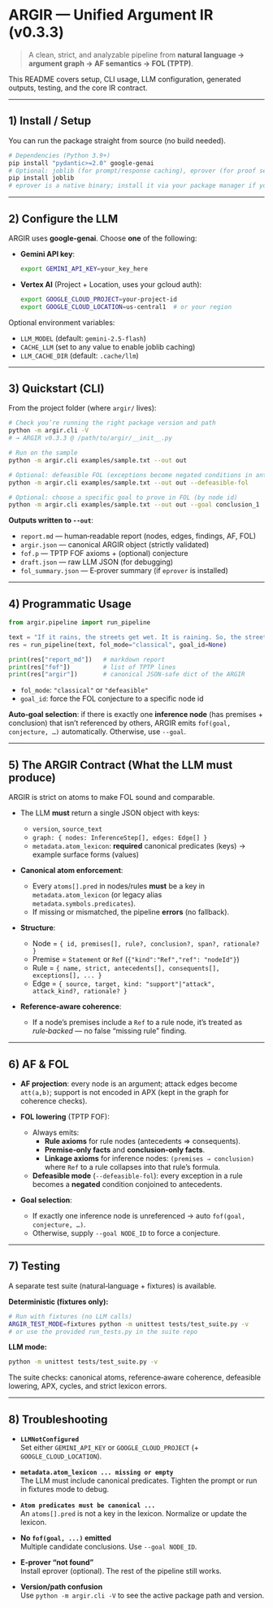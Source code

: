 # ARGIR — Unified Argument IR (v0.3.3)

> A clean, strict, and analyzable pipeline from **natural language → argument graph → AF semantics → FOL (TPTP)**.

This README covers setup, CLI usage, LLM configuration, generated outputs, testing, and the core IR contract.

---

## 1) Install / Setup

You can run the package straight from source (no build needed).

```bash
# Dependencies (Python 3.9+)
pip install "pydantic>=2.0" google-genai
# Optional: joblib (for prompt/response caching), eprover (for proof search)
pip install joblib
# eprover is a native binary; install it via your package manager if you want proofs
```

---

## 2) Configure the LLM

ARGIR uses **google-genai**. Choose **one** of the following:

- **Gemini API key**:
  ```bash
  export GEMINI_API_KEY=your_key_here
  ```

- **Vertex AI** (Project + Location, uses your gcloud auth):
  ```bash
  export GOOGLE_CLOUD_PROJECT=your-project-id
  export GOOGLE_CLOUD_LOCATION=us-central1  # or your region
  ```

Optional environment variables:
- `LLM_MODEL` (default: `gemini-2.5-flash`)
- `CACHE_LLM` (set to any value to enable joblib caching)
- `LLM_CACHE_DIR` (default: `.cache/llm`)

---

## 3) Quickstart (CLI)

From the project folder (where `argir/` lives):

```bash
# Check you’re running the right package version and path
python -m argir.cli -V
# → ARGIR v0.3.3 @ /path/to/argir/__init__.py

# Run on the sample
python -m argir.cli examples/sample.txt --out out

# Optional: defeasible FOL (exceptions become negated conditions in antecedent)
python -m argir.cli examples/sample.txt --out out --defeasible-fol

# Optional: choose a specific goal to prove in FOL (by node id)
python -m argir.cli examples/sample.txt --out out --goal conclusion_1
```

**Outputs written to `--out`**:
- `report.md` — human‑readable report (nodes, edges, findings, AF, FOL)
- `argir.json` — canonical ARGIR object (strictly validated)
- `fof.p` — TPTP FOF axioms + (optional) conjecture
- `draft.json` — raw LLM JSON (for debugging)
- `fol_summary.json` — E‑prover summary (if `eprover` is installed)

---

## 4) Programmatic Usage

```python
from argir.pipeline import run_pipeline

text = "If it rains, the streets get wet. It is raining. So, the streets will get wet."
res = run_pipeline(text, fol_mode="classical", goal_id=None)

print(res["report_md"])   # markdown report
print(res["fof"])         # list of TPTP lines
print(res["argir"])       # canonical JSON-safe dict of the ARGIR
```

- `fol_mode`: `"classical"` or `"defeasible"`
- `goal_id`: force the FOL conjecture to a specific node id

**Auto‑goal selection**: if there is exactly one **inference node** (has premises + conclusion) that isn’t referenced by others, ARGIR emits `fof(goal, conjecture, …)` automatically. Otherwise, use `--goal`.

---

## 5) The ARGIR Contract (What the LLM must produce)

ARGIR is strict on atoms to make FOL sound and comparable.

- The LLM **must** return a single JSON object with keys:
  - `version`, `source_text`
  - `graph: { nodes: InferenceStep[], edges: Edge[] }`
  - `metadata.atom_lexicon`: **required** canonical predicates (keys) → example surface forms (values)

- **Canonical atom enforcement**:
  - Every `atoms[].pred` in nodes/rules **must** be a key in `metadata.atom_lexicon` (or legacy alias `metadata.symbols.predicates`).
  - If missing or mismatched, the pipeline **errors** (no fallback).

- **Structure**:
  - Node = `{ id, premises[], rule?, conclusion?, span?, rationale? }`
  - Premise = `Statement` or `Ref` (`{"kind":"Ref","ref": "nodeId"}`)
  - Rule = `{ name, strict, antecedents[], consequents[], exceptions[], ... }`
  - Edge = `{ source, target, kind: "support"|"attack", attack_kind?, rationale? }`

- **Reference‑aware coherence**:
  - If a node’s premises include a `Ref` to a rule node, it’s treated as *rule‑backed* — no false “missing rule” finding.

---

## 6) AF & FOL

- **AF projection**: every node is an argument; attack edges become `att(a,b)`; support is not encoded in APX (kept in the graph for coherence checks).

- **FOL lowering** (TPTP FOF):
  - Always emits:
    - **Rule axioms** for rule nodes (antecedents ⇒ consequents).
    - **Premise‑only facts** and **conclusion‑only facts**.
    - **Linkage axioms** for inference nodes: `(premises ⇒ conclusion)` where `Ref` to a rule collapses into that rule’s formula.
  - **Defeasible mode** (`--defeasible-fol`): every exception in a rule becomes a **negated** condition conjoined to antecedents.

- **Goal selection**:
  - If exactly one inference node is unreferenced → auto `fof(goal, conjecture, …)`.
  - Otherwise, supply `--goal NODE_ID` to force a conjecture.

---

## 7) Testing

A separate test suite (natural‑language + fixtures) is available.

**Deterministic (fixtures only):**

```bash
# Run with fixtures (no LLM calls)
ARGIR_TEST_MODE=fixtures python -m unittest tests/test_suite.py -v
# or use the provided run_tests.py in the suite repo
```

**LLM mode:**

```bash
python -m unittest tests/test_suite.py -v
```

The suite checks: canonical atoms, reference‑aware coherence, defeasible lowering, APX, cycles, and strict lexicon errors.

---

## 8) Troubleshooting

- **`LLMNotConfigured`**  
  Set either `GEMINI_API_KEY` or `GOOGLE_CLOUD_PROJECT` (+ `GOOGLE_CLOUD_LOCATION`).

- **`metadata.atom_lexicon ... missing or empty`**  
  The LLM must include canonical predicates. Tighten the prompt or run in fixtures mode to debug.

- **`Atom predicates must be canonical ...`**  
  An `atoms[].pred` is not a key in the lexicon. Normalize or update the lexicon.

- **No `fof(goal, ...)` emitted**  
  Multiple candidate conclusions. Use `--goal NODE_ID`.

- **E‑prover “not found”**  
  Install eprover (optional). The rest of the pipeline still works.

- **Version/path confusion**  
  Use `python -m argir.cli -V` to see the active package path and version.

